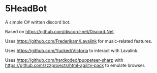 # 5HeadBot
A simple C# written discord bot.

Based on https://github.com/discord-net/Discord.Net.

Uses https://github.com/Frederikam/Lavalink for music-related features.

Uses https://github.com/Yucked/Victoria to interact with Lavalink.

Uses https://github.com/hardkoded/puppeteer-sharp with https://github.com/zzzprojects/html-agility-pack to emulate browser.
